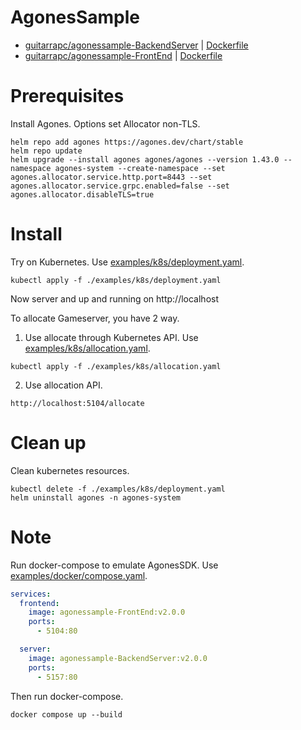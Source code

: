 # AgonesSample

* [guitarrapc/agonessample-BackendServer](https://hub.docker.com/r/guitarrapc/agonessample-BackendServer) | [Dockerfile](https://github.com/guitarrapc/AgonesSample/blob/main/src/BackendServer/Dockerfile)
* [guitarrapc/agonessample-FrontEnd](https://hub.docker.com/r/guitarrapc/agonessample-FrontEnd) | [Dockerfile](https://github.com/guitarrapc/AgonesSample/blob/main/src/FrontEnd/Dockerfile)

# Prerequisites

Install Agones. Options set Allocator non-TLS.

```shell
helm repo add agones https://agones.dev/chart/stable
helm repo update
helm upgrade --install agones agones/agones --version 1.43.0 --namespace agones-system --create-namespace --set agones.allocator.service.http.port=8443 --set agones.allocator.service.grpc.enabled=false --set agones.allocator.disableTLS=true
```

# Install

Try on Kubernetes. Use [examples/k8s/deployment.yaml](https://github.com/guitarrapc/AgonesSample/blob/main/examples/k8s/deployment.yaml).

```shell
kubectl apply -f ./examples/k8s/deployment.yaml
```

Now server and up and running on http://localhost

To allocate Gameserver, you have 2 way.

1. Use allocate through Kubernetes API. Use [examples/k8s/allocation.yaml](https://github.com/guitarrapc/AgonesSample/blob/main/examples/k8s/allocation.yaml).

```shell
kubectl apply -f ./examples/k8s/allocation.yaml
```

2. Use allocation API.

```shell
http://localhost:5104/allocate
```

# Clean up

Clean kubernetes resources.

```shell
kubectl delete -f ./examples/k8s/deployment.yaml
helm uninstall agones -n agones-system
```

# Note

Run docker-compose to emulate AgonesSDK. Use [examples/docker/compose.yaml](https://github.com/guitarrapc/AgonesSample/blob/main/examples/docker/compose.yaml).

```yaml
services:
  frontend:
    image: agonessample-FrontEnd:v2.0.0
    ports:
      - 5104:80

  server:
    image: agonessample-BackendServer:v2.0.0
    ports:
      - 5157:80
```

Then run docker-compose.

```shell
docker compose up --build
```
